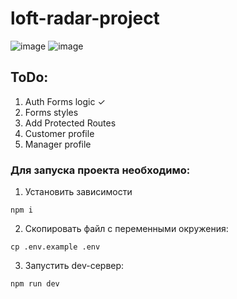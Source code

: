 # loft-radar-project

![image](https://github.com/user-attachments/assets/9b495315-7782-4011-83ea-8cee9a5ac05c)
![image](https://github.com/user-attachments/assets/386e21c0-64f5-4b74-a703-97a3d3606957)

## ToDo:
1. Auth Forms logic ✓
2. Forms styles
3. Add Protected Routes
4. Customer profile
5. Manager profile

### Для запуска проекта необходимо:

1. Установить зависимости

```shell
npm i
```

2. Скопировать файл с переменными окружения:

```shell
cp .env.example .env
```

3. Запустить dev-сервер:

```shell
npm run dev
```
